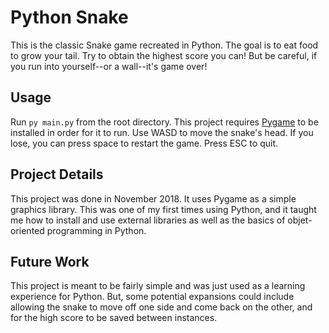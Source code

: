 # Python Snake
This is the classic Snake game recreated in Python. The goal is to eat food to grow your tail. Try to obtain the highest score you can! But be careful, if you run into yourself--or a wall--it's game over!

## Usage
Run ```py main.py``` from the root directory. This project requires <a href=https://www.pygame.org/>Pygame</a> to be installed in order for it to run. Use WASD to move the snake's head. If you lose, you can press space to restart the game. Press ESC to quit.

## Project Details
This project was done in November 2018. It uses Pygame as a simple graphics library. This was one of my first times using Python, and it taught me how to install and use external libraries as well as the basics of objet-oriented programming in Python.

## Future Work
This project is meant to be fairly simple and was just used as a learning experience for Python. But, some potential expansions could include allowing the snake to move off one side and come back on the other, and for the high score to be saved between instances.
